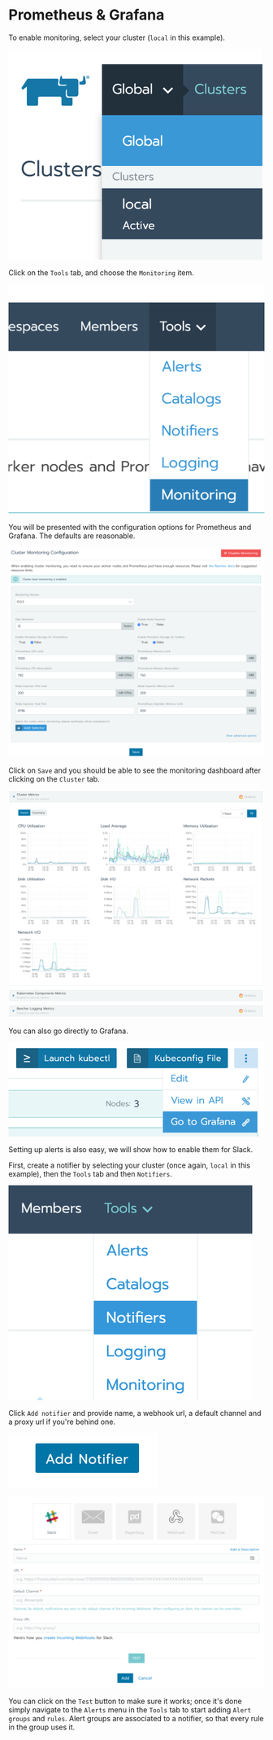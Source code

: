 # Prometheus & Grafana

To enable monitoring, select your cluster (`local` in this example).

![Cluster](img/cluster-menu.png)

Click on the `Tools` tab, and choose the `Monitoring` item.

![Monitoring menu](img/monitoring-menu.png)

You will be presented with the configuration options for Prometheus and Grafana. The defaults are reasonable.

![Configuration options](img/monitoring-configuration.png)

Click on `Save` and you should be able to see the monitoring dashboard after clicking on the `Cluster` tab.

![Monitoring dashboard](img/monitoring-dashboard.png)

You can also go directly to Grafana.

![Grafana](img/grafana.png)

Setting up alerts is also easy, we will show how to enable them for Slack.

First, create a notifier by selecting your cluster (once again, `local` in this example), then the `Tools` tab and then `Notifiers`.

![Notifiers](img/notifiers-menu.png)

Click `Add notifier` and provide name, a webhook url, a default channel and a proxy url if you're behind one.

![AddNotifier](img/add-notifier.png)

![AddSlack](img/slack-notifier.png)

You can click on the `Test` button to make sure it works; once it's done simply navigate to the `Alerts` menu in the `Tools` tab to start adding `Alert groups` and `rules`. Alert groups are associated to a notifier, so that every rule in the group uses it. 
